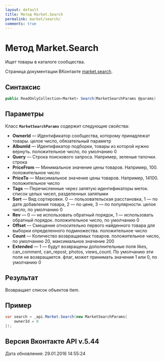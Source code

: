 ```yaml
---
layout: default
title: Метод Market.Search
permalink: market/search/
comments: true
---
```

# Метод Market.Search
Ищет товары в каталоге сообщества.

Страница документации ВКонтакте [market.search](https://vk.com/dev/market.search).

## Синтаксис
``` csharp
public ReadOnlyCollection<Market> Search(MarketSearchParams @params)
```

## Параметры
Класс **`MarketSearchParams`** содержит следующие свойства:

+ **OwnerId** — Идентификатор сообщества, которому принадлежат товары. целое число, обязательный параметр
+ **AlbumId** — Идентификатор подборки, товары из которой нужно вернуть. положительное число, по умолчанию 0
+ **Query** — Строка поискового запроса. Например, зеленые тапочки. строка
+ **PriceFrom** — Минимальное значение цены товаров. Например, 100. положительное число
+ **PriceTo** — Максимальное значение цены товаров. Например, 14100. положительное число
+ **Tags** — Перечисленные через запятую идентификаторы меток. список целых чисел, разделенных запятыми
+ **Sort** — Вид сортировки.  0 — пользовательская расстановка,  1 — по дате добавления товара, 2 — по цене, 3 — по популярности. целое число, по умолчанию 0
+ **Rev** — 0 — не использовать обратный порядок, 1 — использовать обратный порядок. положительное число, по умолчанию 0
+ **Offset** — Смещение относительно первого найденного товара для выборки определенного подмножества. положительное число
+ **Count** — Количество возвращаемых товаров. положительное число, по умолчанию 20, максимальное значение 200
+ **Extended** — 1 — будут возвращены дополнительные поля likes, can_comment, can_repost, photos, views_count. По умолчанию эти поля не возвращается. флаг, может принимать значения 1 или 0, по умолчанию 0

## Результат
Возвращает список объектов item.

## Пример
``` csharp
var search = _api.Market.Search(new MarketSearchParams{
	ownerId = 0
});
```

## Версия Вконтакте API v.5.44
Дата обновления: 29.01.2016 14:55:24
